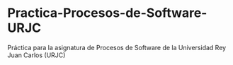 # Practica-Procesos-de-Software-URJC
Práctica para la asignatura de Procesos de Software de la Universidad Rey Juan Carlos (URJC)
